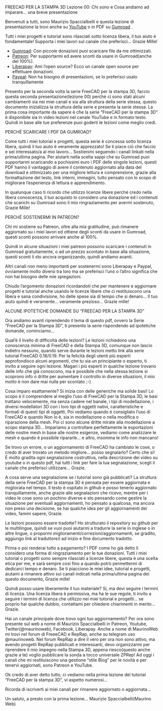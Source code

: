 FREECAD PER LA STAMPA 3D
Lezione 00: Chi sono e Cosa andiamo ad imparare… una breve presentazione

Benvenuti a tutti, sono Maurizio Spaccialbelli e questa lezione di presentazione la trovi anche su [YouTube](https://www.youtube.com/playlist?list=PLQNfSBT6MZGS1SGfFDtfCbMwSAmQj7fuA) o in PDF su [Gumroad](https://gum.co/FbchJY) .

Tutti i miei progetti e tutorial sono rilasciati sotto licenza libera, il tuo aiuto è fondamentale! Supporta i miei lavori sul canale che preferisci… Grazie Mille!
* [Gumroad](https://gumroad.com/mauriziospacciabelli/follow): Con piccole donazioni puoi scaricare file da me ottimizzati.
* [Patreon](https://www.patreon.com/mauriziospaccialbelli): Per supportarmi ed avere sconti da usare in Gumroad(anche del 100%).
* [Liberapay](https://liberapay.com/MaurizioSpaccialbelli): Ami l’open source? Ecco un canale open source per effettuare donazioni.
* [Paypal](https://www.paypal.me/mauriziospacciabelli): Non ha bisogno di presentazioni, se lo preferisci usalo tranquillamente

Presento per la seconda volta la serie FreeCAD per la stampa 3D, faccio questa seconda presentazione(lezione 00) perchè ci sono stati alcuni cambiamenti sia nei miei canali e sia alla struttura della serie stessa, questo documento inizializza la struttura della serie e presenta la serie stessa.
La prima cosa importante da sapere è che la serie “FreeCAD per la stampa 3D” è disponibile sia in video lezioni nel canale YouTube e in formato testo. Quindi in base alle tue preferenze puoi goderti le lezioni come meglio credi.


PERCHÈ SCARICARE I PDF DA GUMROAD?

Come tutti i miei tutorial e progetti, questa serie è concessa sotto licenza libera, quindi il tuo aiuto è veramente apprezzato! Se ti piace ciò che faccio e sei interessato/a al mio lavoro… Sostienimi seguendo i canali linkati nella prima/ultima pagina. 
Per aiutarti nella scelta sappi che su Gumroad puoi supportarmi scaricando a pochissimi euro i PDF delle singole lezioni, questi PDF hanno il vantaggio di avere il contenuto aggiornato alla data del download e ottimizzato per una migliore lettura e comprensione, grazie alla formattazione del testo, link interni, immagini, tutto pensato con lo scopo di migliorare l’esperienza di lettura e apprendimento.

In qualunque caso ti ricordo che utilizzo licenze libere perché credo nella libera conoscenza, il tuo acquisto lo considero una donazione ed i contenuti che scarichi su Gumroad sono il mio ringraziamento per avermi sostenuto, Grazie Mille!


PERCHÈ SOSTENERMI IN PATREON?

Chi mi sostiene su Patreon, oltre alla mia gratitudine, può rimanere aggiornato su i miei lavori ed ottiene degli sconti da usare in Gumroad, questi sconti possono arrivare anche al 100%.

Quindi in alcune situazioni i miei patreon possono scaricare i contenuti in Gumroad gratuitamente, o ad un prezzo scontato in base alla situazione, questi sconti li sto ancora organizzando, quindi andiamo avanti.

Altri canali non meno importanti per sostenermi sono Liberapay e Paypal, ovviamente molto diversi tra loro ma se preferisci l’uno o l’altro significa che non hai bisogno delle mie spiegazioni.

Chiudo l’argomento donazioni ricordandoti che per mantenere e aggiornare progetti e tutorial anche usando le licenze libere che ci restituiscono una libera e sana condivisione, ho delle spese sia di tempo che si denaro… Il tuo aiuto quindi è veramente… veramente prezioso… Grazie mille!


ALCUNE IPOTETICHE DOMANDE SU “FREECAD PER LA STAMPA 3D”

Ora andiamo avanti riprendendo il tema di questo pdf, ovvero la Serie “FreeCAD per la Stampa 3D”, ti presento la serie rispondendo ad ipotetiche domande, cominciamo...

Qual’è il livello di difficoltà delle lezioni?
Le lezioni richiedono una conoscenza minima di FreeCAD e della Stampa 3D, comunque non lascio indietro nessuno, quando serve durante le lezioni metto link alla serie tutorial FreeCAD 0.18/0.19. Per la felicità degli utenti più esperti approfondisco alcuni argomenti, che tu sia un principiante o esperto, ti invito a seguire ogni lezione. Magari i più esperti in qualche lezione trovano delle info che già conoscono, ma è possibile che nella stessa lezione si scoprono info o dritte per aumentare il controllo in diverse situazioni, il mio motto è non dare mai nulla per scontato ;-)

Cosa imparo esattamente?
Si inizia con delle generiche ma solide basi! Lo scopo è il comprendere al meglio l’uso di FreeCAD per la Stampa 3D, le basi trattano velocemente, ma senza cadere nel banale, i tipi di modellazione, i diversi modellatori 3D con i loro tipi di oggetti nativi, caratteristiche e formati di questi tipi di oggetti.
Poi vediamo quando è consigliato l’uso di FreeCAD e quando Non lo è, sia in modellazione o nella modifica o riparazione della mesh.
Poi ci sono alcune dritte mirate alla modellazione a scopo stampa 3D…  Impariamo a controllare perfettamente le esportazioni delle nostre mesh in base alle nostre esigenze, vediamo come analizzare le mesh e quando è possibile ripararle… e altro, insomma le info non mancano!

Se trovo un errore, o un aggiornamento di FreeCAD ha cambiato le cose, o credo di aver trovato un metodo migliore... posso segnalarlo?
Certo che si! È molto gradita ogni segnalazione costruttiva, nella descrizione dei video su youtube o in questo pdf, hai tutti i link per fare la tua segnalazione, scegli il canale che preferisci utilizzare… Grazie.

A cosa serve una segnalazione se i tutorial sono già pubblicati?
La struttura della serie FreeCAD per la stampa 3D è pensata per essere aggiornata e migliorata nel tempo. Il testo è ospitato in github e posso tenerlo aggiornato tranquillamente, anche grazie alle segnalazioni che ricevo, mentre per i video le cose sono un pochino diverse e sto pensando come gestire la situazione per eventuali aggiornamenti, ho pensato a qualcosa, ma ancora non preso una decisione, se hai qualche idea per gli aggiornamenti dei video, fammi sapere, Grazie.

Le lezioni possono essere tradotte?
Ho strutturato il repository su github per le multilingue, quindi se vuoi puoi aiutarmi a tradurre la serie in inglese o in altre lingue, o propormi miglioramenti/correzioni/aggiornamenti, se gradito, aggiungo link al traduttore/i ad inizio e fine documento tradotto.

Prima o poi renderai tutto a pagamento?
I PDF come ho già detto li considero una forma di ringraziamento per le tue donazioni. Tutti i miei tutorial o progetti sono sempre rilasciati a licenze libere, questa è una scelta etica per me, e sarà sempre cosi fino a quando potrò permettermi di dedicarci tempo e denaro. Se ti piacciono le miei idee, tutorial e progetti, aiutami a rimanere attivo sui canali indicati nella prima/ultima pagina dei questo documento, Grazie mille!

Quindi posso usare liberamente il tuo materiale?
Si, ma devi seguire i termini di licenza. Una licenza libera è permissiva, ma ha le sue regole, ti invito a seguire i termini di licenza che utilizzo nei miei tutorial e progetti… se proprio hai qualche dubbio, contattami per chiedere chiarimenti in merito… Grazie.

Hai un canale principale dove trovo ogni tuo aggiornamento?
Per ora sono presente sul web a nome di Maurizio Spaccialbelli in Patreon, Youtube, Twitter(@maurinoweb), Facebook, Liberapay. Anche a nome di MaurinoWeb mi trovi nel forum di FreeeCAD e RepRap, anche su telegram uso @maurinoweb.
Nel forum RepRap a dire il vero per ora non sono attivo, ma avendo progetti RepRap pubblicati e interessanti, devo organizzarmi per riprendere il mio impegno nella Stampa 3D, appena riesco(questo anche grazie a te) voglio pubblicare la sonda a tocco universale ZPRep!
Ad oggi i canali che mi restituiscono una gestione “stile Blog” per le novità e per tenervi aggiornati, sono Patreon e YouTube.

Ok credo di aver detto tutto, ci vediamo nella prima lezione del tutorial “FreeCAD per la stampa 3D”, vi aspetto numerosi…

Ricorda di iscriverti ai miei canali per rimanere aggiornato o aggiornata…

Un saluto, a presto con la prima lezione… 
Maurizio Spaccialbelli(Maurino Web)
